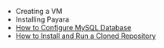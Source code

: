 * Creating a VM
* Installing Payara
* [How to Configure MySQL Database](https://github.com/hmislk/hmis/wiki/How-to-Configure-MySQL-Database-for-HMIS)
* [How to Install and Run a Cloned Repository](https://github.com/hmislk/hmis/wiki/How-to-Install-and-Run-a-Cloned-Repository)